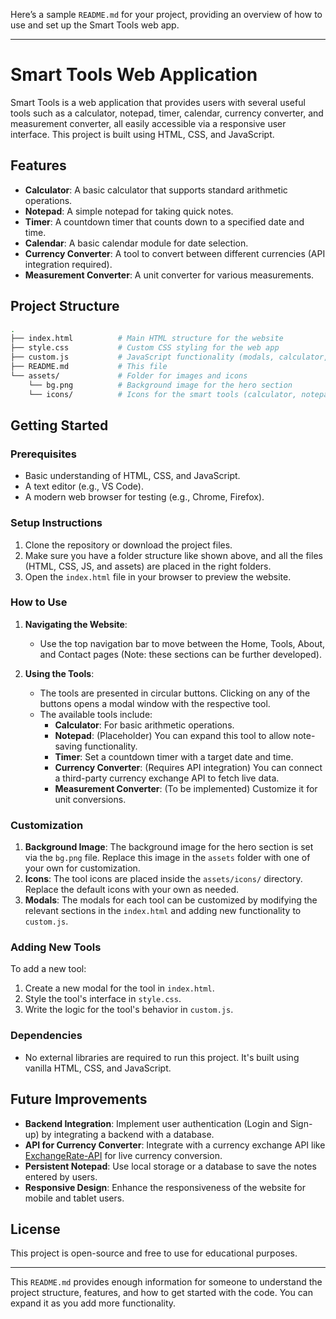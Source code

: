 Here’s a sample `README.md` for your project, providing an overview of how to use and set up the Smart Tools web app.

---

# Smart Tools Web Application

Smart Tools is a web application that provides users with several useful tools such as a calculator, notepad, timer, calendar, currency converter, and measurement converter, all easily accessible via a responsive user interface. This project is built using HTML, CSS, and JavaScript.

## Features
- **Calculator**: A basic calculator that supports standard arithmetic operations.
- **Notepad**: A simple notepad for taking quick notes.
- **Timer**: A countdown timer that counts down to a specified date and time.
- **Calendar**: A basic calendar module for date selection.
- **Currency Converter**: A tool to convert between different currencies (API integration required).
- **Measurement Converter**: A unit converter for various measurements.

## Project Structure

```bash
.
├── index.html          # Main HTML structure for the website
├── style.css           # Custom CSS styling for the web app
├── custom.js           # JavaScript functionality (modals, calculator, timer, etc.)
├── README.md           # This file
└── assets/             # Folder for images and icons
    └── bg.png          # Background image for the hero section
    └── icons/          # Icons for the smart tools (calculator, notepad, etc.)
```

## Getting Started

### Prerequisites
- Basic understanding of HTML, CSS, and JavaScript.
- A text editor (e.g., VS Code).
- A modern web browser for testing (e.g., Chrome, Firefox).

### Setup Instructions
1. Clone the repository or download the project files.
2. Make sure you have a folder structure like shown above, and all the files (HTML, CSS, JS, and assets) are placed in the right folders.
3. Open the `index.html` file in your browser to preview the website.

### How to Use

1. **Navigating the Website**: 
   - Use the top navigation bar to move between the Home, Tools, About, and Contact pages (Note: these sections can be further developed).
   
2. **Using the Tools**:
   - The tools are presented in circular buttons. Clicking on any of the buttons opens a modal window with the respective tool.
   - The available tools include:
     - **Calculator**: For basic arithmetic operations.
     - **Notepad**: (Placeholder) You can expand this tool to allow note-saving functionality.
     - **Timer**: Set a countdown timer with a target date and time.
     - **Currency Converter**: (Requires API integration) You can connect a third-party currency exchange API to fetch live data.
     - **Measurement Converter**: (To be implemented) Customize it for unit conversions.

### Customization

1. **Background Image**: The background image for the hero section is set via the `bg.png` file. Replace this image in the `assets` folder with one of your own for customization.
2. **Icons**: The tool icons are placed inside the `assets/icons/` directory. Replace the default icons with your own as needed.
3. **Modals**: The modals for each tool can be customized by modifying the relevant sections in the `index.html` and adding new functionality to `custom.js`.

### Adding New Tools
To add a new tool:
1. Create a new modal for the tool in `index.html`.
2. Style the tool's interface in `style.css`.
3. Write the logic for the tool's behavior in `custom.js`.

### Dependencies
- No external libraries are required to run this project. It's built using vanilla HTML, CSS, and JavaScript.

## Future Improvements
- **Backend Integration**: Implement user authentication (Login and Sign-up) by integrating a backend with a database.
- **API for Currency Converter**: Integrate with a currency exchange API like [ExchangeRate-API](https://www.exchangerate-api.com/) for live currency conversion.
- **Persistent Notepad**: Use local storage or a database to save the notes entered by users.
- **Responsive Design**: Enhance the responsiveness of the website for mobile and tablet users.

## License
This project is open-source and free to use for educational purposes.

---

This `README.md` provides enough information for someone to understand the project structure, features, and how to get started with the code. You can expand it as you add more functionality.
